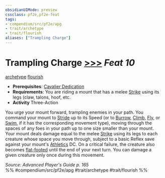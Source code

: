 ```yaml
---
obsidianUIMode: preview
cssclass: pf2e,pf2e-feat
tags:
- compendium/src/pf2e/apg
- trait/archetype
- trait/flourish
aliases: ["Trampling Charge"]
---
```

# Trampling Charge  [>>>](/rules/core-rulebook/chapter-9-playing-the-game.md#Actions "Three-Action") *Feat 10*  
[archetype](/rules/traits/archetype.md)  [flourish](/rules/traits/flourish.md)  

- **Prerequisites**: [Cavalier Dedication](/compendium/feats/cavalier-dedication-apg.md)
- **Requirements**: You are riding a mount that has a melee [Strike](/rules/actions/strike.md) using its legs (claw, talons, hoof, etc.
- **Activity** Three-Action

You urge your mount forward, trampling enemies in your path. You command your mount to [Stride](/rules/actions/stride.md) up to its Speed (or to [Burrow](/rules/actions/burrow.md), [Climb](/rules/actions/climb.md), [Fly](/rules/actions/fly.md), or [Swim](/rules/actions/swim.md), if it has the corresponding movement type), moving through the spaces of any foes in your path up to one size smaller than your mount. Your mount deals damage equal to the melee [Strike](/rules/actions/strike.md) using its legs to each creature whose space you move through, subject to a basic Reflex save against your mount's [Athletics](/compendium/skills.md#Athletics) DC. On a critical failure, the creature also becomes [flat-footed](/rules/conditions.md#Flat-footed) until the end of your next turn. You can damage a given creature only once during this movement.

*Source: Advanced Player's Guide p. 165*  
%% #compendium/src/pf2e/apg #trait/archetype #trait/flourish %%